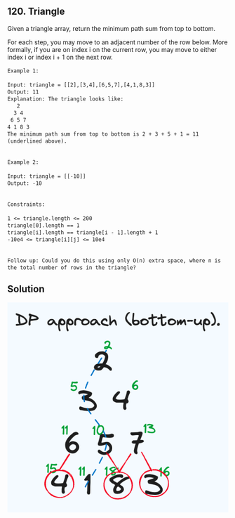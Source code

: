 ## 120. Triangle
Given a triangle array, return the minimum path sum from top to bottom.

For each step, you may move to an adjacent number of the row below. More formally, if you are on index i on the current 
row, you may move to either index i or index i + 1 on the next row.

 
```
Example 1:

Input: triangle = [[2],[3,4],[6,5,7],[4,1,8,3]]
Output: 11
Explanation: The triangle looks like:
   2
  3 4
 6 5 7
4 1 8 3
The minimum path sum from top to bottom is 2 + 3 + 5 + 1 = 11 (underlined above).


Example 2:

Input: triangle = [[-10]]
Output: -10
 

Constraints:

1 <= triangle.length <= 200
triangle[0].length == 1
triangle[i].length == triangle[i - 1].length + 1
-10e4 <= triangle[i][j] <= 10e4
 

Follow up: Could you do this using only O(n) extra space, where n is the total number of rows in the triangle?
```

## Solution

![img.png](img.png)
